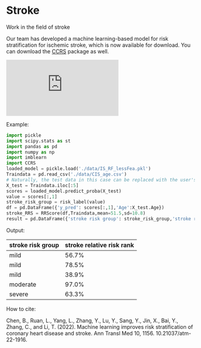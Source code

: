 # Stroke
Work in the field of stroke

Our team has developed a machine learning-based model for risk stratification for ischemic stroke, which is now available for download. You can download the [CCRS](https://pypi.org/project/CCRS/) package as well. 

![Figure](https://www.cdc.gov/stroke/about.htm#)

Example:

```python
import pickle
import scipy.stats as st
import pandas as pd
import numpy as np
import imblearn
import CCRS
loaded_model = pickle.load('./data/IS_RF_lessFea.pkl')
Traindata = pd.read_csv('./data/CIS_age.csv')
# Naturally, the test data in this case can be replaced with the user's own data.
X_test = Traindata.iloc[:5]
scores = loaded_model.predict_proba(X_test)
value = scores[:,1]
stroke_risk_group = risk_label(value)
df = pd.DataFrame({'y_pred': scores[:,1],'Age':X_test.Age})
stroke_RRS = RRScore(df,Traindata,mean=51.5,sd=10.8)
result = pd.DataFrame({'stroke risk group': stroke_risk_group,'stroke relative risk rank':stroke_RRS})
```

Output:

| stroke risk group | stroke relative risk rank |
| -----------       | -----------               |
| mild              | 56.7%                     |
| mild              | 78.5%                     |
| mild              | 38.9%                     |
| moderate          | 97.0%                     |
| severe            | 63.3%                     |

How to cite:

Chen, B., Ruan, L., Yang, L., Zhang, Y., Lu, Y., Sang, Y., Jin, X., Bai, Y., Zhang, C., and Li, T. (2022). Machine learning improves risk stratification of coronary heart disease and stroke. Ann Transl Med 10, 1156. 10.21037/atm-22-1916.
